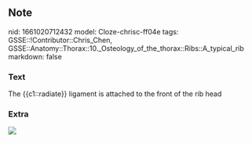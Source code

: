 ## Note
nid: 1661020712432
model: Cloze-chrisc-ff04e
tags: GSSE::!Contributor::Chris_Chen, GSSE::Anatomy::Thorax::10._Osteology_of_the_thorax::Ribs::A_typical_rib
markdown: false

### Text
<div class='toggle'>
  The {{c1::radiate}} ligament is attached to the front of the rib
  head
</div>

### Extra
<img src="paste-5d3bb176b25801d36004d1e188f2133d7d0279fb.png">
